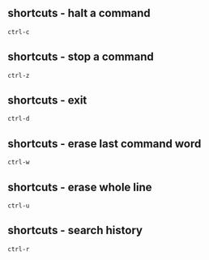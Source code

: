 shortcuts - halt a command
--------------------------

```shell
ctrl-c
```

shortcuts - stop a command
--------------------------

```shell
ctrl-z
```

shortcuts - exit
----------------

```shell
ctrl-d
```

shortcuts - erase last command word
-----------------------------------

```shell
ctrl-w
```

shortcuts - erase whole line
----------------------------

```shell
ctrl-u
```


shortcuts - search history
--------------------------

```shell
ctrl-r
```
